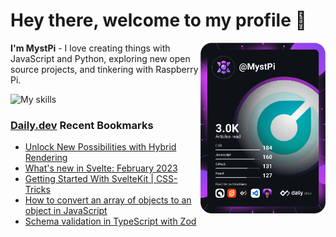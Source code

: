 # Hey there, welcome to my profile 👋

<a href="https://app.daily.dev/MystPi"><img src="https://github.com/MystPi/MystPi/blob/main/devcard.svg" width="200" alt="MystPi's Dev Card" align="right"/></a>

**I'm MystPi** - I love creating things with JavaScript and Python, exploring new open source projects, and tinkering with Raspberry Pi.

![My skills](https://skillicons.dev/icons?i=svelte,js,html,css,py,raspberrypi,react,tailwind)

### [Daily.dev](https://daily.dev) Recent Bookmarks
<!-- daily.dev BOOKMARKS:START -->
- [Unlock New Possibilities with Hybrid Rendering](https://app.daily.dev/posts/SFAmJBC0g?utm_source=rss&utm_medium=bookmarks&utm_campaign=Itr6mLfRdMms0HCyePtl9)
- [What&#39;s new in Svelte: February 2023](https://app.daily.dev/posts/i_AzLiUoY?utm_source=rss&utm_medium=bookmarks&utm_campaign=Itr6mLfRdMms0HCyePtl9)
- [Getting Started With SvelteKit | CSS-Tricks](https://app.daily.dev/posts/8zvPZR0RB?utm_source=rss&utm_medium=bookmarks&utm_campaign=Itr6mLfRdMms0HCyePtl9)
- [How to convert an array of objects to an object in JavaScript](https://app.daily.dev/posts/ZW8nBMtNK?utm_source=rss&utm_medium=bookmarks&utm_campaign=Itr6mLfRdMms0HCyePtl9)
- [Schema validation in TypeScript with Zod](https://app.daily.dev/posts/39GpqXJIR?utm_source=rss&utm_medium=bookmarks&utm_campaign=Itr6mLfRdMms0HCyePtl9)
<!-- daily.dev BOOKMARKS:END -->
